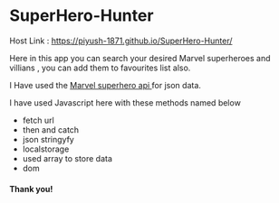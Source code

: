 ﻿# SuperHero-Hunter
Host Link : 
https://piyush-1871.github.io/SuperHero-Hunter/

Here in this app you can search your desired Marvel superheroes and villians , you can add them to favourites list also.

I Have used the <a href="http://gateway.marvel.com/v1/public/comics?ts=1&apikey=ee77679846ae512c45cd75dad1704dfb&hash=1fe14f8427c9003551a27df276a5daed"> Marvel superhero api </a>for json data.

I have used Javascript here with these methods named below
* fetch url
* then and catch
* json stringyfy
* localstorage
* used array to store data
* dom

#### Thank you!
